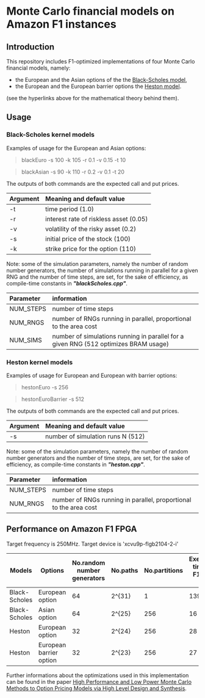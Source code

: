 # Monte Carlo financial models on Amazon F1 instances
## Introduction
This repository includes F1-optimized implementations of four Monte Carlo financial models, namely:
  - the European and the Asian options of the the [Black-Scholes model](https://github.com/KitAway/BlackScholes_MonteCarlo), 
  - the European and the European barrier options the [Heston model](https://github.com/KitAway/HestonModel_MonteCarlo). 

(see the hyperlinks above for the mathematical theory behind them).

## Usage

### Black-Scholes kernel models

Examples of usage for the European and Asian options:

> blackEuro -s 100 -k 105 -r 0.1 -v 0.15 -t 10

> blackAsian -s 90 -k 110 -r 0.2 -v 0.1 -t 20

The outputs of both commands are the expected call and put prices.

Argument |  Meaning and default value
:-------- | :---
-t       |  time period (1.0)
-r       |  interest rate of riskless asset (0.05)
-v 	 |  volatility of the risky asset (0.2)
-s	 |  initial price of the stock (100)
-k       |  strike price for the option (110)

Note: some of the simulation parameters, namely the number of random number generators, the number of simulations running in parallel for a given RNG and the number of time steps, are set, for the sake of efficiency, as compile-time constants in ***"blackScholes.cpp"***. 

Parameter |  information
:-------- | :---
NUM_STEPS    | number of time steps
NUM_RNGS | number of RNGs running in parallel, proportional to the area cost
NUM_SIMS   | number of simulations running in parallel for a given RNG (512 optimizes BRAM usage)

### Heston kernel models

Examples of usage for European and European with barrier options:

> hestonEuro -s 256

> hestonEuroBarrier -s 512

The outputs of both commands are the expected call and put prices.

Argument |  Meaning and default value
:-------- | :---
-s       | number of simulation runs N (512)

Note: some of the simulation parameters, namely the number of random number generators and the number of time steps, are set, for the sake of efficiency, as compile-time constants in ***"heston.cpp"***. 

Parameter |  information
:-------- | :---
NUM_STEPS    | number of time steps
NUM_RNGS | number of RNGs running in parallel, proportional to the area cost

## Performance on Amazon F1 FPGA
Target frequency is 250MHz. 
Target device is 'xcvu9p-flgb2104-2-i'

| Models | Options | No.random number generators | No.paths | No.partitions | Execution time on F1 CPU [s] | Execution time on FPGA [s] | LUT | LUTMem | REG | BRAM | DSP | 
|-|-|-|-|-|-|-|-|-|-|-| -|
| Black-Scholes | European option |64|2^{31}|1|139|0.2|25% |2.7%|13% |19% | 43%|
| Black-Scholes | Asian option |64|2^{25}| 256|16|0.74|25%|2.2%|13%|19%|43%|
| Heston | European option |32|2^{24}|256|28|1.52|15% |2.2%|8.2%|8.2%| 26%|
| Heston | European barrier option |32|2^{23}|256|27|0.75|14%|2.3%|7.8%|8.0%|26%|

Further informations about the optimizations used in this implementation can be found in the paper [High Performance and Low Power Monte Carlo Methods to Option Pricing Models via High Level Design and Synthesis](http://ieeexplore.ieee.org/abstract/document/7920245/).


